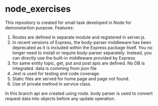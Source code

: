 # node_exercises

This repository is created for small task developed in Node for demonstartion purpose.
Features:

1. Routes are defined in separate module and registered in server.js.
2. In recent versions of Express, the body-parser middleware has been deprecated as it is included within the Express package itself. You no longer need to install or require body-parser separately. Instead, you can directly use the built-in middleware provided by Express.
3. for same entity topic, get, put and post apis are defined. No DB is integrated. data is comming from json file
4. Jest is used for testing and code coverage.
5. Static files are served for home page and page not found.
6. Use of private method in service class.

In this branch api are created using route. body parser is used to convert request data into objects before any update operation.
